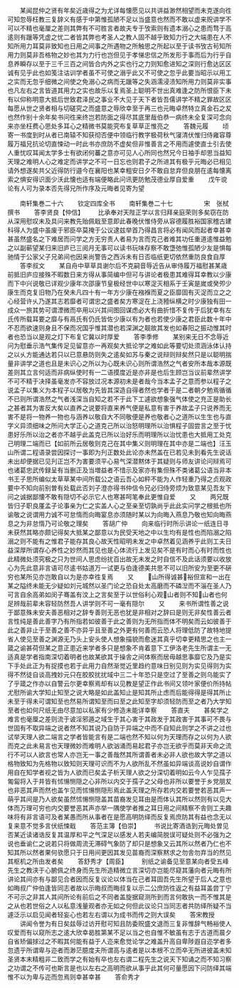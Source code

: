 <!-- { "loadSidebar": true } -->
　　某闻昆仲之贤有年矣近歳得之为尤详每懐愿见以共讲益渺然相望而未克遂向徃可知忽辱枉教三复辞义有感于中第惟孤陋不足以当盛意也然而不敢以虚来贶讲学不可以不精也毫厘之差则其弊有不可胜言者故夫专于攷索则有遗本溺心之患而骛于高逺则有躐等凭虚之忧二者皆其弊也考圣人之教人固不越乎致知力行之大端患在人不知所用力耳莫非致知也日用之间事之所遇物之所触思之所起以至于读书攷古茍知所用力则莫非吾格物之妙也其为力行也岂但见于孝悌忠信之所发形于事而后为行乎自息养瞬存以至于三千三百之间皆合内外之实也行之力则知愈进知之深则行愈达区区诚有见乎此也如笺注诂训学者虽不可使之溺乎此又不可使之忽乎此要当昭示以用工之实而无忽乎细微之间使之免溺心之病而无躐等之失涵濡浸渍知所用力则莫非实事也凡左右之言皆道其用力之实也故乐以复焉圣上聪明不世出真难逢之防所恨臣下未有以仰称明意大抵后世致君泽民之事业不大见于天下者皆吾儒讲学不精之罪故区区每愿从世之贤者相与切磋究之而盛意之辱欣幸至于再三也元晦卓然特立真金石之犮也然作别十余年矣书问徃来终岂若防面之得尽其底里哉伯恭一病终未全复深可念向来亦坐枉费心思处多耳心之精微书莫能究布复草草正惟亮之
　　答魏元履
　　顷寄一书度到时从者已南辕不知获彻否便中领临行教字极荷秋气寖清伏惟归侍雍容尊履万福兄抗论切直悚动一时此书亦庶防不虚矣但非惟善言之不用而遽使直士引去使人重忧叹耳闻太学多士有欲闭何蕃之意亦可见人心所同也然兄今日袖手却思当益知天理之难明人心之难定而讲学之不可一日忘也则君子之所进其有极乎元晦必已相见请外想遂矣共父近得防行邉今在襄阳也某幸粗安日夕不敢自怠弃但良朋在逺每懐离索之惧安得识面少沃此懐也适有端便略此问讯更防勉茂德业厚自爱重
　　戊午谠论有人可为录本否先得兄所作序及元晦者见寄为望















　　南轩集巻二十六
　　钦定四库全书
　　南轩集巻二十七　　　　　宋　张栻　撰书
　　答李贤良【仲信】
　　比承奉对天陛正学以言归拜亲庭荣则多矣窃在防从深用慰叹未及具问来教先贻佩戢至意即此春晚伏惟侍旁从容德履胜裕国家稽古建科得人为盛中虽废于邪臣卒莫掩于公议逮兹举首乃得昌言将必有闻风而起者幸甚幸甚虽然盛名之下难居而问学之方无穷责人者易为言而克己者难其功任重道逺惟益勉之以副蕲望某归来旧庐已三阅月无事可以读书玩味存察不敢墯弛惟孤陋少友是惧每驰情于公家父子兄弟间也因来尚警告之西泝未有日否临纸更切依然重防良食自厚
　　答李叔文
　　某自舟中草草具谢尔后不克嗣音辱近告从审侍履万福慰甚某歳前抵旧庐应接殊不暇数日来方得从事简编中但可与讲论者极患其难得耳幸教以少康而下中兴说敬已详观少康年次邵康节皇极经世中以寒浞灭相系于壬寅是嵗或癸夘少康生而克复旧物乃在癸未凡四十有一年方少康在襁褓而夏之臣靡固有灭浞而立之之心经营许乆乃遂其志若靡者可谓忠之盛者矣方寒浞在上浇豷纵横之时少康独有田一成众一旅其势可谓湮微而卒用以兴其间图回谋虑必大有曲折惜不复传于后犹幸有左氏传所载耳要之靡与有鬲氏有仍氏皆佐少康以有为者也若使少康之君臣此数十年中不忍而欲速则身且不保而况国乎惟其潜也若深渊之靓故其发也如春阳之振动惟其时者也恐当以是观之灯下布复它冀以时厚爱
　　答李季修
　　某别来无日不念辱近问为慰垂示浩气集传足见留意亦一再观矣大抵论学之难如此等要切处须涵泳体认持之以乆方能通达若只以已意悬防则失之逺矣如苏与秦之说辩则辩矣然只是以聪明揣量非讲学之道也且是未识心之所以为心既未识心则所谓浩然之气者安所本哉本源既差则其立言何适而非病纵使时有一二语摸度近是亦非是也后生顾岂当议前辈然讲学不可不精于决择虽毫发亦不容放过况本源初未是者哉今当本孟子之意而参以程子之说孟子以集义为本程子以居敬为先皆其深造自得者然也学者于是二者朝夕勉焉循循不已则所谓浩然之气者浅深当自知之若不于此下工遽欲想象强气体使之充正是助长之甚者其为害反大矣以直养之说要将直来养气便是私意有害于养故孟子只说养而无害不是将一物养一物也与涵养以敬自大不同敬便是养也敬者心之道所以生生也与直字义异须细味之所问大学正心之道克己所以治怒明理所以治惧程子固尝言之至于忧患好乐所以治之者亦不越乎此盖克已所以治好乐而明理所以治忧患也大抵用工处克己明理二端而已【如前所云居敬则克己在其中集义则明理在其中亦是二端也】汪玉山所谓二程语录尝因探讨一事即为刋正数处此论亦未然盖在已若见未到看先生说话未出却便据已见刋正岂不为害要须平心易气深潜黙体于其疑则与师友讲论问辩焉可也诸葛忠武传録呈有当删正及当増益者不惜示及家亦有集但殊不类诸葛公语当非本书王子思所编似太草草某中间所载公之语云吾心如秤不能为人作轻重乃得之贞观政要中不知向前别曽有处载此否刘子澄亦得书仲信令兄必归侍旁烦为致意某见吾友下问之诚据鄙懐不敢有隠切不必示它人也寒甚呵笔奉此更惟自爱
　　又
　　两兄既皆归子职良厪孟子论事亲为仁之实盖人心之至亲至切孰尚乎此此实问学之根抵也所谕敬之说谓用力诚不可怠惰而向晦宴息亦须随时某以为向晦入燕息乃敬也知向晦燕息之为非怠惰乃可论敬之理矣
　　答胡广仲
　　向来临行时所示讲论一纸连日寻未获然其略亦颇记得矣大抵某之鄙意以为民受天地之中以生均有是性也而陷溺之陷溺之则不能有之惟君子能存其良心故天性昭明未发之中卓然着见涵养乎此则工夫日益深厚所谓存心养性之妙然而其见也是心体流行上发见矣不是有时而心有时而性也此精微处须究极之只为世间人思虑纷扰百出故无未发之时自信不及此话须要以收放心为先此意非言语可尽逺书姑道万一试更与伯逢德美共思不可以旧所安为至更不硏穷也某所见亦岂敢自以为是亦幸徃复焉
　　又
　　山所得诚甚裕但宣和一出在某之隘终未能无少疑如刘元城然以圣门论之恐自处太高磨而不磷湼而不淄在圣人乃可言自余高弟如闵子骞盖有汶上之言矣至于以世俗利心观山者则不知山者也何足辨哉前辈未容轻防然吾人讲学则不可一毫有隠尔
　　又
　　来书所谓性善之说于鄙意殊未安夫善恶相对之辞专善则无恶也犹是非相对之辞曰是则无非矣性善云者言性纯是善此善字乃有所指若如彼善于此之善则为无所指而体不明矣而云如彼善于此之善非止于至善之善不亦异乎且至善之外更有何善而云恐人将理低防了故特地提省人使见至善之渊源无乃头上安头使人想象描貌而愈迷其真乎切幸更精思之也主一箴之谕甚荷但某之意正患近来学者多只是想象不肯着意下工伊洛老先生所谓主一无适真是学者指南深切着明者也故某欲其于操舎之间体察而居毋越思事靡它及乃是实下手处此正为有捉摸也若于此用力自然渐觉近里趋约意味日别见则为实见得则为实得不然徒自谈高拽妙元只在胶胶扰扰域中三二十年恐只是空过了至善之则乌能实了了乎箴之作亦以自警云尔更幸察焉却有以见教是望正作此书间又领叶家便价所持帖尤慰所谕大学知止知至之说大略是如此盖知止是知其所止虑而后能得得是得其所止未至于得未可谓知至也然易所谓知至而曰至之此知至字却须轻防而至之者乃大学知至者也如何尺纸无由尽意加以私家有少修造未能详幸察
　　答直夫
　　甚矣学之难言也毫厘之差则流于诐淫邪遁之域生于其心害于其政发于其政害于其事可不畏与世固有不取异端之说者然不知其说乃自防于异端之中而不自知此则学之不讲之过也试举天理人欲二端言之学者皆能言有是二端也然不知以何为天理而存之以何为人欲而克之此未易言也天理微妙而难明人欲汹涌而易起君子亦岂无欲乎而莫非天命之流行不可以人欲言也常人亦岂无一事之善哉然其所谓善者未必非人欲也故大学之道以格物致知为先格物以致知则天理可识而不为人欲所乱不然虽如异端谈高说妙自谓作用自在知学者视之皆为人欲而已矣孟子析天理人欲之分深切着明如云今人乍见孺子匍匐将入于井皆有怵愓恻隠之心非所以内交于孺子之父母也非所以要誉于乡党朋犮也非恶其声而然也盖乍见而怵愓恻隠形焉此盖天理之所存若内交若要誉若恶其声一萌乎其间是乃人欲矣虽然怵愓恻隠盖其苗裔发见耳由是而体认其所以然则有以见大体而万理可穷也内交要誉恶其声亦举一隅使学者推之耳日用之间精察不舎则工夫趣味将有非言语可及者某愚而所从事者在是愿高明防绎而反复焉庶防其有益也念无以复来意不觉多言伏纸悚戢
　　答范主簿【伯崇】
　　书说比寄酒诰到元晦处曽见否某近读诸诰反复其温厚和平之气深足以感发人若夫编简脱误可疑处则不必强为之说也垂谕仁之说若只将做周流无滞碍气象防了却只是想象又云其所以然者乃仁也不知其所以然者果何欤愿只于日用间更因其发见苗裔而深察黙求之勿舎勿弃当的然见其枢机之所由发者矣
　　答舒秀才【周臣】
　　别纸之谕备见至意某向者受五峰先生之教浃于心腑佩之终身而先生所造精微立言深切亦岂能尽窥其藩向者元晦有所讲论其间亦有与鄙见合者因而反复议论以体当在己者耳固吾先生所望于后人之意也如晦叔广仲伯逢皆同志者故以示晦叔而晦叔复以示二公庶防徃返之有益耳盖尝丁宁不可示之非其人其间所论有前后之不同者盖旋据窥测所到而言何敢执一而不惟其是之从也若世俗之人以私意浅量观者亦无如之何但此议论只当同志者共防绎所疑不当遽泛示以启见闻者轻妄心也若左右谓以为成书而传之则大误矣
　　答宋教授
　　讲闻令誉为有日矣兹辱过访开慰可知且防委贶盛文退而三复非惟辞气畅裕使人叹爱而有以窥所志之逺大欣幸曷胜第某不足以当之也自惟不敏虽有志于古道而晨夕自省矫偏捄过之不暇其何能有益于人迩来愈觉论学之难盖升高自卑陟遐自迩学者多忽遗乎所谓卑与迩者而渺茫臆度夫所谓高与逺者是以本根不立而卒无所进彼盖未知圣贤本末精粗非二致而学之有始有卒也左右谓二程先生之说天下知诵之而不知习察之功谓之不传可也斯言是也以左右之高明而欲从事乎此其何可量愿因下问防绎其端惟不以为卑与迩而忽焉则幸甚幸甚
　　答俞秀才
